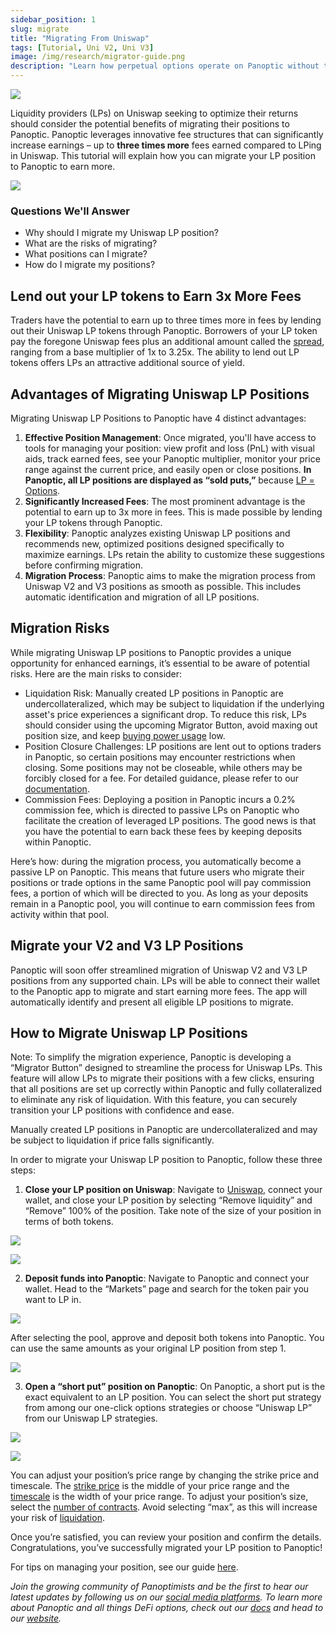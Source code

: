```yaml
---
sidebar_position: 1
slug: migrate
title: "Migrating From Uniswap"
tags: [Tutorial, Uni V2, Uni V3]
image: /img/research/migrator-guide.png
description: "Learn how perpetual options operate on Panoptic without traditional expiry dates, utilizing timescales to estimate duration and premia accumulation based on the option's width and price range."
---
```


![](./migrate/migrator-guide.png)

Liquidity providers (LPs) on Uniswap seeking to optimize their returns should consider the potential benefits of migrating their positions to Panoptic. Panoptic leverages innovative fee structures that can significantly increase earnings – up to **three times more** fees earned compared to LPing in Uniswap. This tutorial will explain how you can migrate your LP position to Panoptic to earn more.

![](./migrate/1.png) 

### Questions We'll Answer
-   Why should I migrate my Uniswap LP position?
-   What are the risks of migrating?
-   What positions can I migrate?
-   How do I migrate my positions?
    

## Lend out your LP tokens to Earn 3x More Fees

Traders have the potential to earn up to three times more in fees by lending out their Uniswap LP tokens through Panoptic. Borrowers of your LP token pay the foregone Uniswap fees plus an additional amount called the [spread](https://panoptic.xyz/research/liquidity-spread), ranging from a base multiplier of 1x to 3.25x. The ability to lend out LP tokens offers LPs an attractive additional source of yield.

## Advantages of Migrating Uniswap LP Positions

Migrating Uniswap LP Positions to Panoptic have 4 distinct advantages:
1.   **Effective Position Management**: Once migrated, you'll have access to tools for managing your position: view profit and loss (PnL) with visual aids, track earned fees, see your Panoptic multiplier, monitor your price range against the current price, and easily open or close positions. **In Panoptic, all LP positions are displayed as “sold puts,”** because [LP = Options](https://panoptic.xyz/blog/uniswap-lp-equals-options).
2.   **Significantly Increased Fees**: The most prominent advantage is the potential to earn up to 3x more in fees. This is made possible by lending your LP tokens through Panoptic.
3.   **Flexibility**: Panoptic analyzes existing Uniswap LP positions and recommends new, optimized positions designed specifically to maximize earnings. LPs retain the ability to customize these suggestions before confirming migration.
4.   **Migration Process**: Panoptic aims to make the migration process from Uniswap V2 and V3 positions as smooth as possible. This includes automatic identification and migration of all LP positions.

    

## Migration Risks

While migrating Uniswap LP positions to Panoptic provides a unique opportunity for enhanced earnings, it’s essential to be aware of potential risks. Here are the main risks to consider:

-   Liquidation Risk: Manually created LP positions in Panoptic are undercollateralized, which may be subject to liquidation if the underlying asset's price experiences a significant drop. To reduce this risk, LPs should consider using the upcoming Migrator Button, avoid maxing out position size, and keep [buying power usage](https://panoptic.xyz/docs/product/liquidations#keep-buying-power-usage-low) low.
-   Position Closure Challenges: LP positions are lent out to options traders in Panoptic, so certain positions may encounter restrictions when closing. Some positions may not be closeable, while others may be forcibly closed for a fee. For detailed guidance, please refer to our [documentation](https://panoptic.xyz/docs/product/closing-a-position#troubleshooting-issues-with-closing-a-position).
-   Commission Fees: Deploying a position in Panoptic incurs a 0.2% commission fee, which is directed to passive LPs on Panoptic who facilitate the creation of leveraged LP positions. The good news is that you have the potential to earn back these fees by keeping deposits within Panoptic.
    

Here’s how: during the migration process, you automatically become a passive LP on Panoptic. This means that future users who migrate their positions or trade options in the same Panoptic pool will pay commission fees, a portion of which will be directed to you. As long as your deposits remain in a Panoptic pool, you will continue to earn commission fees from activity within that pool.

## Migrate your V2 and V3 LP Positions

Panoptic will soon offer streamlined migration of Uniswap V2 and V3 LP positions from any supported chain. LPs will be able to connect their wallet to the Panoptic app to migrate and start earning more fees. The app will automatically identify and present all eligible LP positions to migrate.

## How to Migrate Uniswap LP Positions

Note: To simplify the migration experience, Panoptic is developing a “Migrator Button” designed to streamline the process for Uniswap LPs. This feature will allow LPs to migrate their positions with a few clicks, ensuring that all positions are set up correctly within Panoptic and fully collateralized to eliminate any risk of liquidation. With this feature, you can securely transition your LP positions with confidence and ease.

Manually created LP positions in Panoptic are undercollateralized and may be subject to liquidation if price falls significantly. 

In order to migrate your Uniswap LP position to Panoptic, follow these three steps:

1.  **Close your LP position on Uniswap**: Navigate to [Uniswap](https://app.uniswap.org/pools), connect your wallet, and close your LP position by selecting “Remove liquidity” and “Remove” 100% of the position. Take note of the size of your position in terms of both tokens.
    
![](./migrate/2.png) 

![](./migrate/3.png) 

2.  **Deposit funds into Panoptic**: Navigate to Panoptic and connect your wallet. Head to the “Markets” page and search for the token pair you want to LP in.
    
![](./migrate/4.png) 

After selecting the pool, approve and deposit both tokens into Panoptic. You can use the same amounts as your original LP position from step 1.

![](./migrate/5.png) 

3.  **Open a “short put” position on Panoptic**: On Panoptic, a short put is the exact equivalent to an LP position. You can select the short put strategy from among our one-click options strategies or choose “Uniswap LP” from our Uniswap LP strategies.

![](./migrate/6.gif) 

![](./migrate/7.gif) 

You can adjust your position’s price range by changing the strike price and timescale. The [strike price](https://panoptic.xyz/docs/product/opening-a-position#selecting-a-strike-price) is the middle of your price range and the [timescale](https://panoptic.xyz/docs/product/timescales) is the width of your price range. To adjust your position’s size, select the [number of contracts](https://panoptic.xyz/docs/product/opening-a-position#selecting-a-number-of-contracts). Avoid selecting “max”, as this will increase your risk of [liquidation](https://panoptic.xyz/docs/product/liquidations).

Once you’re satisfied, you can review your position and confirm the details. Congratulations, you’ve successfully migrated your LP position to Panoptic!

For tips on managing your position, see our guide [here](https://panoptic.xyz/docs/product/position-management).
 
_Join the growing community of Panoptimists and be the first to hear our latest updates by following us on our [social media platforms](https://links.panoptic.xyz/all). To learn more about Panoptic and all things DeFi options, check out our [docs](https://panoptic.xyz/docs/intro) and head to our [website](https://panoptic.xyz/)._

